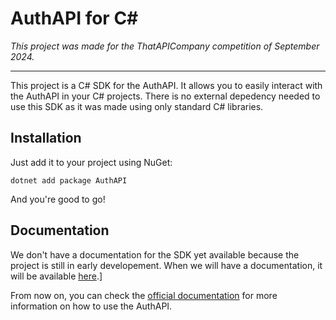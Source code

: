 ﻿# AuthAPI for C#
*This project was made for the ThatAPICompany competition of September 2024.*

-------------------
This project is a C# SDK for the AuthAPI. It allows you to easily interact with the AuthAPI in your C# projects.
There is no external depedency needed to use this SDK as it was made using only standard C# libraries.

## Installation
Just add it to your project using NuGet:
```pwsh
dotnet add package AuthAPI
```
And you're good to go!

## Documentation
We don't have a documentation for the SDK yet available because the project is still in early developement. When we will have a documentation, it
will be available [here](https://software.dynwares.com/cs-auth-api/docs).]

From now on, you can check the [official documentation](https://authapi.com/docs) for more information on how to use the AuthAPI.

